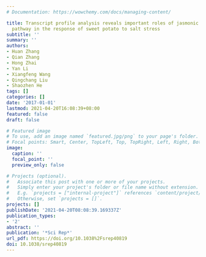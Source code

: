 ```yaml
---
# Documentation: https://wowchemy.com/docs/managing-content/

title: Transcript profile analysis reveals important roles of jasmonic acid signalling
  pathway in the response of sweet potato to salt stress
subtitle: ''
summary: ''
authors:
- Huan Zhang
- Qian Zhang
- Hong Zhai
- Yan Li
- Xiangfeng Wang
- Qingchang Liu
- Shaozhen He
tags: []
categories: []
date: '2017-01-01'
lastmod: 2021-04-20T16:08:39+08:00
featured: false
draft: false

# Featured image
# To use, add an image named `featured.jpg/png` to your page's folder.
# Focal points: Smart, Center, TopLeft, Top, TopRight, Left, Right, BottomLeft, Bottom, BottomRight.
image:
  caption: ''
  focal_point: ''
  preview_only: false

# Projects (optional).
#   Associate this post with one or more of your projects.
#   Simply enter your project's folder or file name without extension.
#   E.g. `projects = ["internal-project"]` references `content/project/deep-learning/index.md`.
#   Otherwise, set `projects = []`.
projects: []
publishDate: '2021-04-20T08:08:39.169337Z'
publication_types:
- '2'
abstract: ''
publication: '*Sci Rep*'
url_pdf: https://doi.org/10.1038%2Fsrep40819
doi: 10.1038/srep40819
---
```

